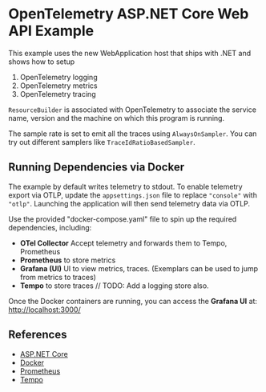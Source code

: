 # OpenTelemetry ASP.NET Core Web API Example

This example uses the new WebApplication host that ships with .NET
and shows how to setup

1. OpenTelemetry logging
2. OpenTelemetry metrics
3. OpenTelemetry tracing

`ResourceBuilder` is associated with OpenTelemetry to associate the
service name, version and the machine on which this program is running.

The sample rate is set to emit all the traces using `AlwaysOnSampler`.
You can try out different samplers like `TraceIdRatioBasedSampler`.

## Running Dependencies via Docker

The example by default writes telemetry to stdout. To enable telemetry export
via OTLP, update the `appsettings.json` file to replace `"console"` with
`"otlp"`. Launching the application will then send telemetry data via OTLP.

Use the provided "docker-compose.yaml" file to spin up the
required dependencies, including:

- **OTel Collector** Accept telemetry and forwards them to Tempo, Prometheus
- **Prometheus** to store metrics
- **Grafana (UI)** UI to view metrics, traces. (Exemplars can be used to jump
  from metrics to traces)
- **Tempo** to store traces // TODO: Add a logging store also.

Once the Docker containers are running, you can access the **Grafana UI** at:
[http://localhost:3000/](http://localhost:3000/)

## References

- [ASP.NET Core](https://learn.microsoft.com/aspnet/core/introduction-to-aspnet-core)
- [Docker](http://docker.com)
- [Prometheus](http://prometheus.io/docs)
- [Tempo](https://github.com/grafana/tempo)

